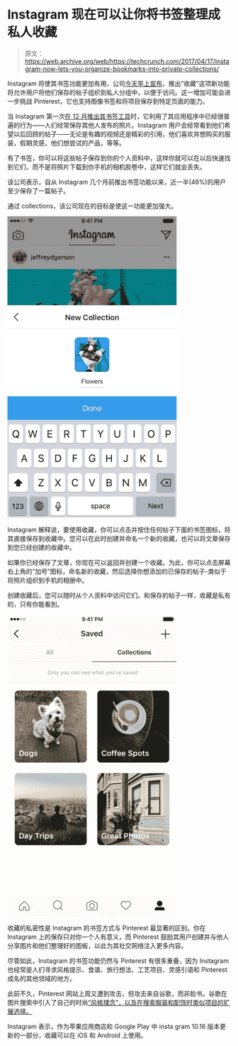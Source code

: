 # Instagram 现在可以让你将书签整理成私人收藏

> 原文：<https://web.archive.org/web/https://techcrunch.com/2017/04/17/instagram-now-lets-you-organize-bookmarks-into-private-collections/>

Instagram 将使其书签功能更加有用，公司[今天早上宣布](https://web.archive.org/web/20230407054651/http://blog.instagram.com/post/159679268807/170417-collections#_=_)，推出“收藏”这项新功能将允许用户将他们保存的帖子组织到私人分组中，以便于访问。这一增加可能会进一步挑战 Pinterest，它也支持图像书签和将项目保存到特定页面的能力。

当 Instagram 第一次[在 12 月推出其书签工具](https://web.archive.org/web/20230407054651/https://techcrunch.com/2016/12/14/instagram-now-lets-you-bookmark-posts-for-later-viewing/)时，它利用了其应用程序中已经很普遍的行为——人们经常保存其他人发布的照片。Instagram 用户会经常看到他们希望以后回顾的帖子——无论是有趣的视频还是精彩的引用，他们喜欢并想购买的服装，假期灵感，他们想尝试的产品，等等。

有了书签，你可以将这些帖子保存到你的个人资料中，这样你就可以在以后快速找到它们，而不是将照片下载到你手机的相机胶卷中，这样它们就会丢失。

该公司表示，自从 Instagram 几个月前推出书签功能以来，近一半(46%)的用户至少保存了一篇帖子。

通过 collections，该公司现在的目标是使这一功能更加强大。

![](img/921b5cc52579cc10a60a54f484ad6b7f.png)

Instagram 解释说，要使用收藏，你可以点击并按住任何帖子下面的书签图标，将其直接保存到收藏中。您可以在此时创建并命名一个新的收藏，也可以将文章保存到您已经创建的收藏中。

如果你已经保存了文章，你现在可以返回并创建一个收藏。为此，你可以点击屏幕右上角的“加号”图标，命名新的收藏，然后选择你想添加的已保存的帖子-类似于将照片组织到手机的相册中。

创建收藏后，您可以随时从个人资料中访问它们。和保存的帖子一样，收藏是私有的，只有你能看到。

![](img/0045cee7d2a9c8cf067000022c11157a.png)

收藏的私密性是 Instagram 的书签方式与 Pinterest 最显著的区别。你在 Instagram 上的保存只对你一个人有意义，而 Pinterest 鼓励其用户创建并与他人分享图片和他们整理好的图板，以此为其社交网络注入更多内容。

尽管如此，Instagram 的书签功能仍然与 Pinterest 有很多重叠，因为 Instagram 也经常是人们寻求风格提示、食谱、旅行想法、工艺项目、灵感引语和 Pinterest 成名的其他领域的地方。

此前不久，Pinterest 网站上周又遭到攻击，但攻击来自谷歌，而非脸书。谷歌在图片搜索中引入了自己的时尚[“风格理念”，以及在搜索服装和配饰时类似项目的扩展选择。](https://web.archive.org/web/20230407054651/https://techcrunch.com/2017/04/13/google-makes-fashion-image-searches-more-like-pinterest/)

Instagram 表示，作为苹果应用商店和 Google Play 中 insta gram 10.16 版本更新的一部分，收藏可以在 iOS 和 Android 上使用。